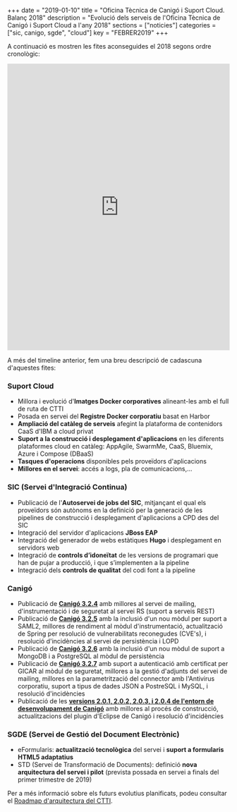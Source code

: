 +++
date        = "2019-01-10"
title       = "Oficina Tècnica de Canigó i Suport Cloud. Balanç 2018"
description = "Evolució dels serveis de l'Oficina Tècnica de Canigó i Suport Cloud a l'any 2018"
sections    = ["noticies"]
categories  = ["sic, canigo, sgde", "cloud"]
key         = "FEBRER2019"
+++

A continuació es mostren les fites aconseguides el 2018 segons ordre cronològic:

<center><iframe src='https://cdn.knightlab.com/libs/timeline3/latest/embed/index.html?source=15wu7P9o-vGz4N9psnSswTD4FGbbWatxQDE58OGZcP70&font=Default&lang=ca&hash_bookmark=true&initial_zoom=1&height=650' width='100%' height='650' webkitallowfullscreen mozallowfullscreen allowfullscreen frameborder='0'></iframe></center>

A més del timeline anterior, fem una breu descripció de cadascuna d'aquestes fites:

### Suport Cloud

- Millora i evolució d'**Imatges Docker corporatives** alineant-les amb el full de ruta de CTTI
- Posada en servei  del **Registre Docker corporatiu** basat en Harbor
- **Ampliació del catàleg de serveis** afegint la plataforma de contenidors CaaS d'IBM a cloud privat
- **Suport a la construcció i desplegament d'aplicacions** en les diferents plataformes cloud en catàleg: AppAgile, SwarmMe, CaaS, Bluemix, Azure i Compose (DBaaS)
- **Tasques d'operacions** disponibles pels proveïdors d'aplicacions
- **Millores en el servei**: accés a logs, pla de comunicacions,...


### SIC (Servei d'Integració Continua)

- Publicació de l'**Autoservei de jobs del SIC**, mitjançant el qual els proveïdors són autònoms en la definició per la generació de les pipelines de construcció i desplegament d'aplicacions a CPD des del SIC
- Integració del servidor d'aplicacions **JBoss EAP**
- Integració del generador de webs estàtiques **Hugo** i desplegament en servidors web
- Integració de **controls d’idoneïtat** de les versions de programari que han de pujar a producció, i que s’implementen a la pipeline
- Integració dels **controls de qualitat** del codi font a la pipeline


### Canigó

- Publicació de [**Canigó 3.2.4**](https://cstd.ctti.gencat.cat/jiracstd/projects/CAN/versions/10494) amb millores al servei de mailing, d'instrumentació i de seguretat al servei RS (suport a serveis REST)
- Publicació de [**Canigó 3.2.5**](https://cstd.ctti.gencat.cat/jiracstd/projects/CAN/versions/10498) amb la inclusió d'un nou mòdul per suport a SAML2, millores de rendiment al mòdul d'instrumentació, actualització de Spring per resolució de vulnerabilitats reconegudes (CVE's), i resolució d'incidències al servei de persistència i LOPD
- Publicació de [**Canigó 3.2.6**](https://cstd.ctti.gencat.cat/jiracstd/projects/CAN/versions/10601) amb la inclusió d'un nou mòdul de suport a MongoDB i a PostgreSQL al mòdul de persistència
- Publicació de [**Canigó 3.2.7**](https://cstd.ctti.gencat.cat/jiracstd/projects/CAN/versions/10602) amb suport a autenticació amb certificat per GICAR al mòdul de seguretat, millores a la gestió d'adjunts del servei de mailing, millores en la parametrització del connector amb l'Antivirus corporatiu, suport a tipus de dades JSON a PostreSQL i MySQL, i resolució d'incidències
- Publicació de les [**versions 2.0.1, 2.0.2, 2.0.3, i 2.0.4 de l'entorn de desenvolupament de Canigó**](/canigo/entorn-desenvolupament/) amb millores al procés de construcció, actualitzacions del plugin d'Eclipse de Canigó i resolució d'incidències


### **SGDE (Servei de Gestió del Document Electrònic)**

- eFormularis: **actualització tecnològica** del servei i **suport a formularis HTML5 adaptatius**
- STD (Servei de Transformació de Documents): definició **nova arquitectura del servei i pilot** (prevista possada en servei a finals del primer trimestre de 2019)

Per a més informació sobre els futurs evolutius planificats, podeu consultar el [Roadmap d'arquitectura del CTTI](http://canigo.ctti.gencat.cat/centre-de-suport/roadmap/).
